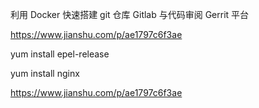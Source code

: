 利用 Docker 快速搭建 git 仓库 Gitlab 与代码审阅 Gerrit 平台

https://www.jianshu.com/p/ae1797c6f3ae 

yum install epel-release

yum install nginx 

 https://www.jianshu.com/p/ae1797c6f3ae 